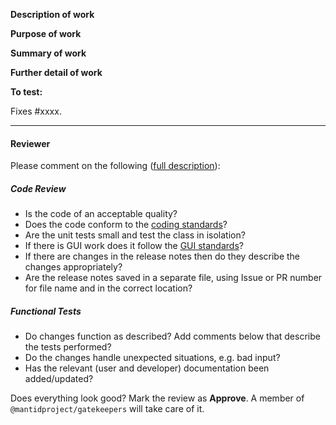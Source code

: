 **Description of work**

**Purpose of work**
<!-- Why has this work been done? If there is no linked issue please provide appropriate context for this work.
-->

<!-- If the original issue was raised by a user they should be named here. Do not leak email addresses
**Report to:** [user name]
-->

**Summary of work**
<!-- Please provide a short, high level description of the work that was done.
-->

**Further detail of work**
<!-- Please provide a more detailed description of the work that has been undertaken.
-->


**To test:**

<!-- Instructions for testing.
There should be sufficient instructions for someone unfamiliar with the application to test - unless a specific
reviewer is requested.
If instructions for replicating the fault are contained in the linked issue then it is OK to refer back to these.
-->

Fixes #xxxx. <!-- and fix #xxxx or close #xxxx xor resolves #xxxx -->
<!-- alternative
*There is no associated issue.*
-->

<!-- delete this if you added release notes
*This does not require release notes* because **fill in an explanation of why**
If you add release notes please save them as a separate file using the Issue or PR number as the file name. Check the file is located in the correct directory for your note(s).
-->

<!-- Ensure the base of this PR is correct (e.g. release-next or main)
Finally, don't forget to add the appropriate labels, milestones, etc.!  -->

---

#### Reviewer ####

Please comment on the following ([full description](http://developer.mantidproject.org/ReviewingAPullRequest.html)):

##### Code Review #####

- Is the code of an acceptable quality?
- Does the code conform to the [coding standards](http://developer.mantidproject.org/Standards/)?
- Are the unit tests small and test the class in isolation?
- If there is GUI work does it follow the [GUI standards](http://developer.mantidproject.org/Standards/GUIStandards.html)?
- If there are changes in the release notes then do they describe the changes appropriately?
- Are the release notes saved in a separate file, using Issue or PR number for file name and in the correct location?

##### Functional Tests #####

- Do changes function as described? Add comments below that describe the tests performed?
- Do the changes handle unexpected situations, e.g. bad input?
- Has the relevant (user and developer) documentation been added/updated?

Does everything look good? Mark the review as **Approve**. A member of `@mantidproject/gatekeepers` will take care of it.
